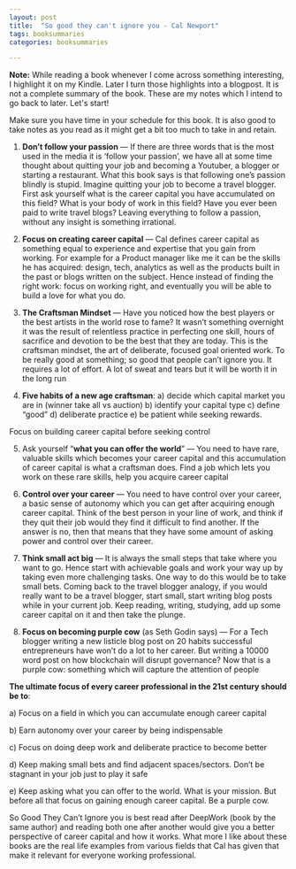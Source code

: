 ```yaml
---
layout: post
title:  "So good they can't ignore you - Cal Newport"
tags: booksummaries
categories: booksummaries

---
```


**Note:** While reading a book whenever I come across something interesting, I highlight it on my Kindle. Later I turn those highlights into a blogpost. It is not a complete summary of the book. These are my notes which I intend to go back to later. Let's start!

Make sure you have time in your schedule for this book. It is also good to take notes as you read as it might get a bit too much to take in and retain.


1. **Don’t follow your passion** — If there are three words that is the most used in the media it is ‘follow your passion’, we have all at some time thought about quitting your job and becoming a Youtuber, a blogger or starting a restaurant. What this book says is that following one’s passion blindly is stupid. Imagine quitting your job to become a travel blogger. First ask yourself what is the career capital you have accumulated on this field? What is your body of work in this field? Have you ever been paid to write travel blogs? Leaving everything to follow a passion, without any insight is something irrational.

2. **Focus on creating career capital** — Cal defines career capital as something equal to experience and expertise that you gain from working. For example for a Product manager like me it can be the skills he has acquired: design, tech, analytics as well as the products built in the past or blogs written on the subject. Hence instead of finding the right work: focus on working right, and eventually you will be able to build a love for what you do.

3. **The Craftsman Mindset** — Have you noticed how the best players or the best artists in the world rose to fame? It wasn’t something overnight it was the result of relentless practice in perfecting one skill, hours of sacrifice and devotion to be the best that they are today. This is the craftsman mindset, the art of deliberate, focused goal oriented work. To be really good at something; so good that people can’t ignore you. It requires a lot of effort. A lot of sweat and tears but it will be worth it in the long run

4. **Five habits of a new age craftsman**:
a) decide which capital market you are in (winner take all vs auction)
b) identify your capital type
c) define “good”
d) deliberate practice
e) be patient while seeking rewards.

Focus on building career capital before seeking control

5. Ask yourself “**what you can offer the world**” — You need to have rare, valuable skills which becomes your career capital and this accumulation of career capital is what a craftsman does. Find a job which lets you work on these rare skills, help you acquire career capital

6. **Control over your career** — You need to have control over your career, a basic sense of autonomy which you can get after acquiring enough career capital. Think of the best person in your line of work, and think if they quit their job would they find it difficult to find another. If the answer is no, then that means that they have some amount of asking power and control over their career.

7. **Think small act big** — It is always the small steps that take where you want to go. Hence start with achievable goals and work your way up by taking even more challenging tasks. One way to do this would be to take small bets. Coming back to the travel blogger analogy, if you would really want to be a travel blogger, start small, start writing blog posts while in your current job. Keep reading, writing, studying, add up some career capital on it and then take the plunge.

8. **Focus on becoming purple cow** (as Seth Godin says) — For a Tech blogger writing a new listicle blog post on 20 habits successful entrepreneurs have won’t do a lot to her career. But writing a 10000 word post on how blockchain will disrupt governance? Now that is a purple cow: something which will capture the attention of people

**The ultimate focus of every career professional in the 21st century should be to**:

a) Focus on a field in which you can accumulate enough career capital

b) Earn autonomy over your career by being indispensable

c) Focus on doing deep work and deliberate practice to become better

d) Keep making small bets and find adjacent spaces/sectors. Don’t be stagnant in your job just to play it safe

e) Keep asking what you can offer to the world. What is your mission. But before all that focus on gaining enough career capital. Be a purple cow.

So Good They Can’t Ignore you is best read after DeepWork (book by the same author) and reading both one after another would give you a better perspective of career capital and how it works. What more I like about these books are the real life examples from various fields that Cal has given that make it relevant for everyone working professional.
